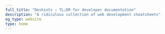 ```yaml
---
full_title: "Devhints — TL;DR for developer documentation"
description: "A ridiculous collection of web development cheatsheets"
og_type: website
type: home
---
```

